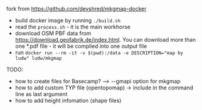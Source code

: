 fork from <https://github.com/devshred/mkgmap-docker>

- build docker image by running ```./build.sh```
- read the ```process.sh``` - it is the main workhorse
- download OSM PBF data from <https://download.geofabrik.de/index.html>. You can download more than one *.pdf file - it will be complied into one output file
- run ```docker run --rm -it -v $(pwd):/data -e DESCRIPTION="map by ludw" ludw/mkgmap```

TODO:

- how to create files for Basecamp? --> --gmapi option for mkgmap
- how to add custom TYP file (opentopomap) -> include in the command line as last argument
- how to add height infomation (shape files)
